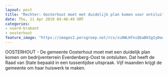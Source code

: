 ```yaml
---
layout: post
title: "Rechter: Oosterhout moet met duidelijk plan komen voor ontsluiting Everdenberg-Oost"
date: Thu, 11 Apr 2019 04:48:49 GMT
categories: 
- noord-brabant 
- oosterhout 
feature_image: "https://images3.persgroep.net/rcs/zu9WLHfniQbaBk5gIy0owmijFZQ/diocontent/142896038/_fitwidth/400/?appId=21791a8992982cd8da851550a453bd7f&quality=0.7"
---
```


OOSTERHOUT - De gemeente Oosterhout moet met een duidelijk plan komen om bedrijventerrein Everdenberg-Oost te ontsluiten. Dat heeft de Raad van State bepaald in een tussentijdse uitspraak. Vijf maanden krijgt de gemeente om haar huiswerk te maken.
